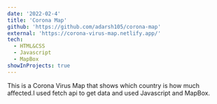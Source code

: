 ```yaml
---
date: '2022-02-4'
title: 'Corona Map'
github: 'https://github.com/adarsh105/corona-map'
external: 'https://corona-virus-map.netlify.app/'
tech:
  - HTML&CSS
  - Javascript
  - MapBox
showInProjects: true
---
```


This is a Corona Virus Map that shows which country is how much affected.I used fetch api to get data and used Javascript and MapBox.